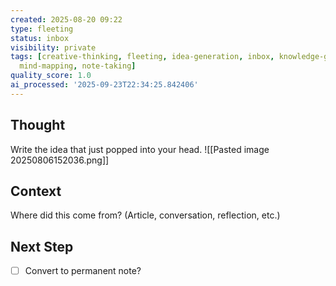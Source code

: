 ```yaml
---
created: 2025-08-20 09:22
type: fleeting
status: inbox
visibility: private
tags: [creative-thinking, fleeting, idea-generation, inbox, knowledge-graphing, mental-mapping,
  mind-mapping, note-taking]
quality_score: 1.0
ai_processed: '2025-09-23T22:34:25.842406'
---
```

<!--
NOTE: This file uses a static date for validation. For new notes, use:
created: 2025-08-06 15:20
-->

## Thought  
Write the idea that just popped into your head.
![[Pasted image 20250806152036.png]]
## Context  
Where did this come from? (Article, conversation, reflection, etc.)

## Next Step  
- [ ] Convert to permanent note?
